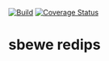 [![Build](https://github.com/E-gy/sbewe-redips/workflows/CMake/badge.svg?branch=master)](https://github.com/E-gy/sbewe-redips/actions?query=branch%3Amaster)
[![Coverage Status](https://coveralls.io/repos/github/E-gy/sbewe-redips/badge.svg?branch=master&t=hm2C4O)](https://coveralls.io/github/E-gy/sbewe-redips?branch=master)
# sbewe redips

